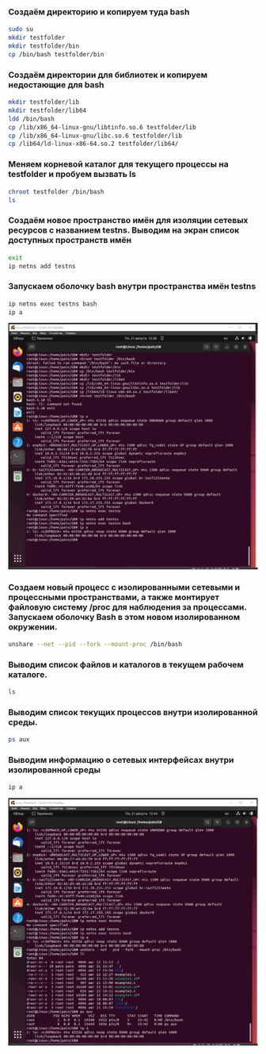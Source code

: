 ### Создаём директорию и копируем туда bash
```sh
sudo su
mkdir testfolder
mkdir testfolder/bin
cp /bin/bash testfolder/bin
```
### Создаём директории для библиотек и копируем недостающие для bash 
```sh
mkdir testfolder/lib
mkdir testfolder/lib64
ldd /bin/bash
cp /lib/x86_64-linux-gnu/libtinfo.so.6 testfolder/lib
cp /lib/x86_64-linux-gnu/libc.so.6 testfolder/lib
cp /lib64/ld-linux-x86-64.so.2 testfolder/lib64/
```
### Меняем корневой каталог для текущего процессы на testfolder и пробуем вызвать ls
```sh
chroot testfolder /bin/bash
ls
```

### Создаём новое пространство имён для изоляции сетевых ресурсов с названием testns. Выводим на экран список доступных пространств имён
```sh
exit
ip netns add testns
```
### Запускаем оболочку bash внутри пространства имён testns
```sh
ip netns exec testns bash
ip a
```
![Пример картинки](Scrin.png)

### Создаем новый процесс с изолированными сетевыми и процессными пространствами, а также монтирует файловую систему /proc для наблюдения за процессами. Запускаем оболочку Bash в этом новом изолированном окружении.
```sh
unshare --net --pid --fork --mount-proc /bin/bash
```
### Выводим список файлов и каталогов в текущем рабочем каталоге.
```sh
ls
```
### Выводим список текущих процессов внутри изолированной среды.
```sh
ps aux
```
### Выводим информацию о сетевых интерфейсах внутри изолированной среды
```sh
ip a
```
![Пример картинки](Scrin1.png)


